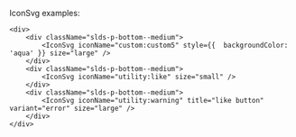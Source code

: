 IconSvg examples:
    
    <div>
        <div className="slds-p-bottom--medium">
            <IconSvg iconName="custom:custom5" style={{  backgroundColor: 'aqua' }} size="large" />
        </div>
        <div className="slds-p-bottom--medium">
            <IconSvg iconName="utility:like" size="small" />
        </div>
        <div className="slds-p-bottom--medium">
            <IconSvg iconName="utility:warning" title="like button" variant="error" size="large" />
        </div>
    </div>